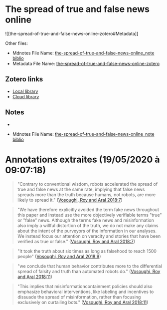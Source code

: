 # The spread of true and false news online

![[the-spread-of-true-and-false-news-online-zotero#Metadata]]

Other files:
* Mdnotes File Name: [the-spread-of-true-and-false-news-online_note biblio](the-spread-of-true-and-false-news-online_note-biblio)
* Metadata File Name: [the-spread-of-true-and-false-news-online-zotero](the-spread-of-true-and-false-news-online-zotero)

##  Zotero links
* [Local library](zotero://select/items/1_CKY4X6S8)
* [Cloud library](http://zotero.org/users/895735/items/CKY4X6S8)

## Notes
- 

* Mdnotes File Name: [the-spread-of-true-and-false-news-online_note biblio](the-spread-of-true-and-false-news-online_note-biblio)

# Annotations extraites (19/05/2020 à 09:07:18)

> "Contrary to conventional wisdom, robots accelerated the spread of true and false news at the same rate, implying that false news spreads more than the truth because humans, not robots, are more likely to spread it." ([Vosoughi, Roy and Aral 2018:7](zotero://open-pdf/library/items/TM3TYHNC?page=1))

> "We have therefore explicitly avoided the term fake news throughout this paper and instead use the more objectively verifiable terms "true" or "false" news. Although the terms fake news and misinformation also imply a willful distortion of the truth, we do not make any claims about the intent of the purveyors of the information in our analyses. We instead focus our attention on veracity and stories that have been verified as true or false." ([Vosoughi, Roy and Aral 2018:7](zotero://open-pdf/library/items/TM3TYHNC?page=1))

> "It took the truth about six times as long as falsehood to reach 1500 people" ([Vosoughi, Roy and Aral 2018:9](zotero://open-pdf/library/items/TM3TYHNC?page=3))

> "we conclude that human behavior contributes more to the differential spread of falsity and truth than automated robots do." ([Vosoughi, Roy and Aral 2018:11](zotero://open-pdf/library/items/TM3TYHNC?page=5))

> "This implies that misinformationcontainment policies should also emphasize behavioral interventions, like labeling and incentives to dissuade the spread of misinformation, rather than focusing exclusively on curtailing bots." ([Vosoughi, Roy and Aral 2018:11](zotero://open-pdf/library/items/TM3TYHNC?page=5))



